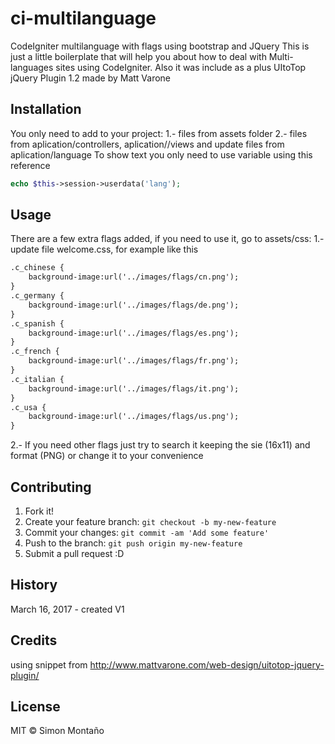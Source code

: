 # ci-multilanguage

CodeIgniter multilanguage with flags using bootstrap and JQuery
This is just a little boilerplate that will help you about how to deal with Multi-languages sites using CodeIgniter.
Also it was include as a plus UItoTop jQuery Plugin 1.2 made by Matt Varone

## Installation

You only need to add to your project:
1.- files from assets folder
2.- files from aplication/controllers, aplication//views and update files from aplication/language
To show text you only need to use variable using this reference
```php
echo $this->session->userdata('lang'); 
``` 

## Usage

There are a few extra flags added, if you need to use it, go to assets/css: 
1.- update file welcome.css, for example like this
```html
.c_chinese {
	background-image:url('../images/flags/cn.png');
}
.c_germany {
	background-image:url('../images/flags/de.png');
}
.c_spanish {
	background-image:url('../images/flags/es.png');
}
.c_french {
	background-image:url('../images/flags/fr.png');
}
.c_italian {
	background-image:url('../images/flags/it.png');
}
.c_usa {
	background-image:url('../images/flags/us.png');
}
```

2.- If you need other flags just try to search it keeping the sie (16x11) and format (PNG) or change it to your convenience

## Contributing

1. Fork it!
2. Create your feature branch: `git checkout -b my-new-feature`
3. Commit your changes: `git commit -am 'Add some feature'`
4. Push to the branch: `git push origin my-new-feature`
5. Submit a pull request :D

## History
March 16, 2017 - created V1

## Credits

using snippet from http://www.mattvarone.com/web-design/uitotop-jquery-plugin/

## License

MIT © Simon Montaño



